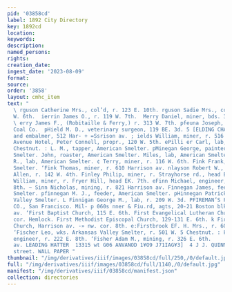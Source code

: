 ```yaml
---
pid: '03858cd'
label: 1892 City Directory
key: 1892cd
location: 
keywords: 
description: 
named_persons: 
rights: 
creation_date: 
ingest_date: '2023-08-09'
format: 
source: 
order: '3858'
layout: cmhc_item
text: "                                                                  FER i19 FIS
  \ rguson Catherine Mrs., col’d, r. 123 E. 10th. rguson Sadie Mrs., col’d, r. 302
  W. 6th.  ierrin James O., r. 119 W. 7th.  Merry Daniel, miner, bds. 310 E. 6th.
  \ erry James F., (Robitaille & Ferry,) r. 313 W. 7th. pfeuna Joseph, teamster, Leadville
  Coal Co.  pHield M. D., veterinary surgeon, 119 BE. 3d. 5 [ELDING CHARLES, undertaker
  and embalmer, 512 Har- + =Ssrison av. ; ields William, miner, r. 516 E. 8th. Fifth
  Avenue Hotel, Peter Connell, propr., 120 W. 5th. ePilli er Carl, lab, r. 110 W.
  Chestnut. : L. M., tapper, American Smelter. pMinegan George, painter, American
  Smelter. John, roaster, American Smelter. Miles, lab, American Smelter. Patrick
  R., lab, American Smelter. ¢ Terry, miner, r. 116 W. 6th. Fink Frank, lab, Elgin
  Smelter. ‘Fink Thomas, miner, r. 610 Harrison av. nlayson Robert W., hackman, Cy.
  Allen, r. 142 W. 4th. Finley Philip, miner, r. Strayhorse rd., head E. 4th. Finley
  William, miner, r. Fryer Hill, head EK. 7th. eFinn Michael, engineer, r. 229 E.
  8th. ~ Sinn Nicholas, mining, r. 821 Harrison av. Finnegan James, feeder, American
  Smelter. pfinnegan M. J., feeder, American Smelter. pHinnegan Patrick, wks Arkansas
  Valley Smelter. L Finnigan George M., lab, r. 209 W. 3d. PFIREMAN’S FUND INSURANCE
  CO., San Francisco. Mil- p 060s nner & Fiu.rd, agts, 20-21 Boston blk, 402 Harrison
  av. ‘First Baptist Church, 115 E. 6th. First Evangelical Lutheran Church, 8th, se.
  cor. Hemlock. First Methodist Episcopal Church, 129-131 E. 6th. k First Presbyterian
  Church, Harrison av. -» nw. cor. 8th. e:Firstbrook EF. H. Mrs., r. 607 E. 11th.
  ‘Fischer Leo, wks. Arkansas Valley Smelter, r. 501 W. 5 Chestnut. : Fish William,
  engineer, r. 222 E. 8th. ‘Fisher Adam M., mining, r. 326 E. 6th.     E. BROWN, xaznrson
  av. LEADING HATTER  13315 wt G06 ANVANOD 1¥O9 J71IAG¥3]  4 J J. QUINN, zast rieta
  street. WALL PAPER "
thumbnail: "/img/derivatives/iiif/images/03858cd/full/250,/0/default.jpg"
full: "/img/derivatives/iiif/images/03858cd/full/1140,/0/default.jpg"
manifest: "/img/derivatives/iiif/03858cd/manifest.json"
collection: directories
---
```

